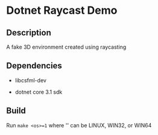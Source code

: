 # Dotnet Raycast Demo

## Description

A fake 3D environment created using raycasting

## Dependencies

 - libcsfml-dev

 - dotnet core 3.1 sdk

## Build

Run `make <os>=1` where '<os>' can be LINUX, WIN32, or WIN64
